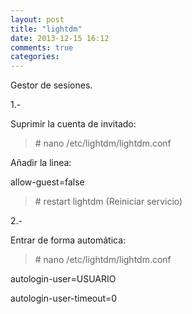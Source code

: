 ```yaml
---
layout: post
title: "lightdm"
date: 2013-12-15 16:12
comments: true
categories: 
---
```

Gestor de sesiones.

1.-

Suprimir la cuenta de invitado:

>\# nano /etc/lightdm/lightdm.conf

Añadir la linea:

allow-guest=false

>\# restart lightdm (Reiniciar servicio)

2.-

Entrar de forma automática:

>\# nano /etc/lightdm/lightdm.conf

autologin-user=USUARIO

autologin-user-timeout=0 

